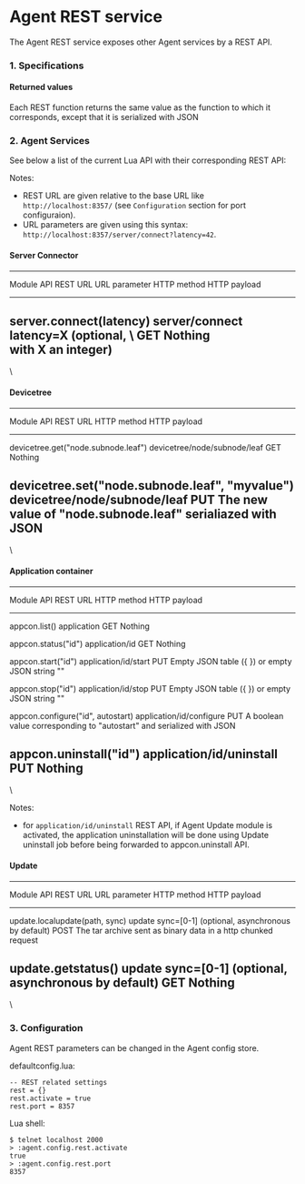 Agent REST service
==================

The Agent REST service exposes other Agent services by a REST API.

### 1. Specifications

#### Returned values
Each REST function returns the same value as the function to which it corresponds, except that it is serialized with JSON

### 2. Agent Services

See below a list of the current Lua API with their corresponding REST API:

Notes: 

-    REST URL are given relative to the base URL like  `http://localhost:8357/` (see `Configuration` section for port configuraion).
-    URL parameters are given using this syntax: `http://localhost:8357/server/connect?latency=42`.

#### Server Connector

------------------------------------------------------------------------------------------------------------
Module API              REST URL                   URL parameter          HTTP method        HTTP payload   
----------              ------------------         -------------          ---------------    ---------------
server.connect(latency) server/connect             latency=X (optional, \ GET                Nothing        
                                                   with X an integer)
------------------------------------------------------------------------------------------------------------
\


#### Devicetree

---------------------------------------------------------------------------------------------------------------------
Module API                                       REST URL                       HTTP method     HTTP payload
----------                                       ------------------             -------------   ---------------------
devicetree.get("node.subnode.leaf")              devicetree/node/subnode/leaf    GET            Nothing

devicetree.set("node.subnode.leaf", "myvalue")   devicetree/node/subnode/leaf    PUT            The new value of "node.subnode.leaf" serialiazed with JSON
---------------------------------------------------------------------------------------------------------------------
\


#### Application container

---------------------------------------------------------------------------------------------------------------------
Module API                          REST URL                       HTTP method     HTTP payload
----------                          ------------------             -------------   ---------------------
appcon.list()                       application                    GET             Nothing

appcon.status("id")                 application/id                 GET             Nothing

appcon.start("id")                  application/id/start           PUT             Empty JSON table ({ }) or empty JSON string ""

appcon.stop("id")                   application/id/stop            PUT             Empty JSON table ({ }) or empty JSON string ""

appcon.configure("id", autostart)   application/id/configure       PUT             A boolean value corresponding to "autostart" and serialized with JSON

appcon.uninstall("id")              application/id/uninstall       PUT             Nothing
---------------------------------------------------------------------------------------------------------------------
\

Notes:

- for `application/id/uninstall` REST API, if Agent Update module is activated, the application uninstallation will be done using Update uninstall job before being forwarded to appcon.uninstall API.


#### Update

----------------------------------------------------------------------------------------------------------------------------------
Module API                      REST URL        URL parameter                                   HTTP method        HTTP payload   
----------                      ------------    -------------                                   ---------------    ---------------
update.localupdate(path, sync)  update          sync=[0-1] (optional, asynchronous by default)  POST               The tar archive sent as binary data in a http chunked request

update.getstatus()              update          sync=[0-1] (optional, asynchronous by default)  GET                Nothing
----------------------------------------------------------------------------------------------------------------------------------
\


### 3. Configuration

Agent REST parameters can be changed in the Agent config store.

defaultconfig.lua:

~~~~{.lua}
-- REST related settings
rest = {}
rest.activate = true
rest.port = 8357
~~~~

Lua shell:

~~~~{.lua}
$ telnet localhost 2000
> :agent.config.rest.activate
true
> :agent.config.rest.port
8357
~~~~
